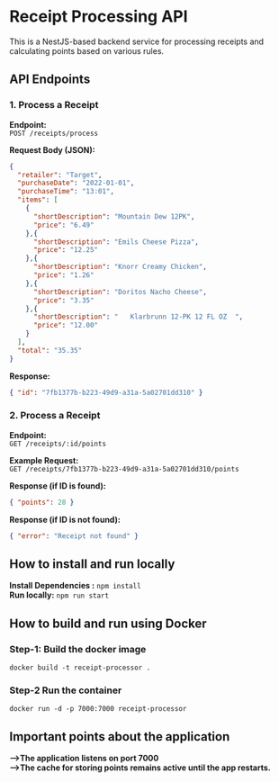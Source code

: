 # Receipt Processing API
This is a NestJS-based backend service for processing receipts and calculating points based on various rules.

##  API Endpoints

### **1️. Process a Receipt**
**Endpoint:**  
`POST /receipts/process`

**Request Body (JSON):**
```json
{
  "retailer": "Target",
  "purchaseDate": "2022-01-01",
  "purchaseTime": "13:01",
  "items": [
    {
      "shortDescription": "Mountain Dew 12PK",
      "price": "6.49"
    },{
      "shortDescription": "Emils Cheese Pizza",
      "price": "12.25"
    },{
      "shortDescription": "Knorr Creamy Chicken",
      "price": "1.26"
    },{
      "shortDescription": "Doritos Nacho Cheese",
      "price": "3.35"
    },{
      "shortDescription": "   Klarbrunn 12-PK 12 FL OZ  ",
      "price": "12.00"
    }
  ],
  "total": "35.35"
}
```

**Response:**
```json
{ "id": "7fb1377b-b223-49d9-a31a-5a02701dd310" }
```


### **2. Process a Receipt**
**Endpoint:**  
`GET /receipts/:id/points`

**Example Request:**
<br>`GET /receipts/7fb1377b-b223-49d9-a31a-5a02701dd310/points`

**Response (if ID is found):**
```json
{ "points": 28 }
```

**Response (if ID is not found):**
```json
{ "error": "Receipt not found" }
```

## How to install and run locally
**Install Dependencies :** `npm install` <br>
**Run locally:** `npm run start`

## How to build and run using Docker

### **Step-1: Build the docker image**
`docker build -t receipt-processor .`

### **Step-2 Run the container**
`docker run -d -p 7000:7000 receipt-processor`

## Important points about the application
**-->The application listens on port 7000** <br>
**-->The cache for storing points remains active until the app restarts.**